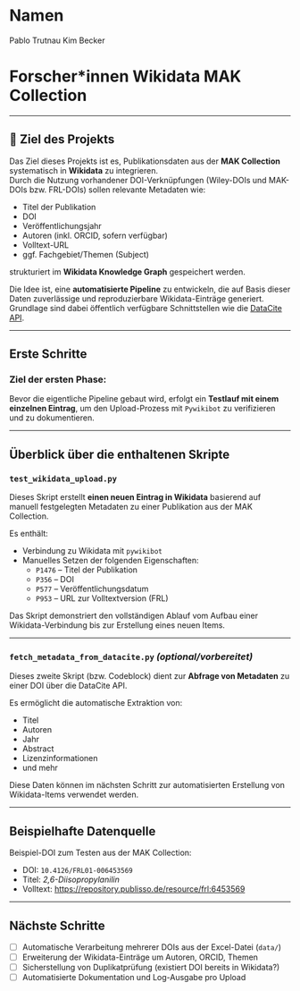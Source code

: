 # Namen
Pablo Trutnau
Kim Becker

# Forscher*innen Wikidata MAK Collection

---

## 🎯 Ziel des Projekts

Das Ziel dieses Projekts ist es, Publikationsdaten aus der **MAK Collection** systematisch in **Wikidata** zu integrieren.  
Durch die Nutzung vorhandener DOI-Verknüpfungen (Wiley-DOIs und MAK-DOIs bzw. FRL-DOIs) sollen relevante Metadaten wie:

- Titel der Publikation
- DOI
- Veröffentlichungsjahr
- Autoren (inkl. ORCID, sofern verfügbar)
- Volltext-URL
- ggf. Fachgebiet/Themen (Subject)

strukturiert im **Wikidata Knowledge Graph** gespeichert werden.

Die Idee ist, eine **automatisierte Pipeline** zu entwickeln, die auf Basis dieser Daten zuverlässige und reproduzierbare Wikidata-Einträge generiert. Grundlage sind dabei öffentlich verfügbare Schnittstellen wie die [DataCite API](https://api.datacite.org/).

---

## Erste Schritte

### Ziel der ersten Phase:
Bevor die eigentliche Pipeline gebaut wird, erfolgt ein **Testlauf mit einem einzelnen Eintrag**, um den Upload-Prozess mit `Pywikibot` zu verifizieren und zu dokumentieren.

---

## Überblick über die enthaltenen Skripte

### `test_wikidata_upload.py`

Dieses Skript erstellt **einen neuen Eintrag in Wikidata** basierend auf manuell festgelegten Metadaten zu einer Publikation aus der MAK Collection.

Es enthält:
- Verbindung zu Wikidata mit `pywikibot`
- Manuelles Setzen der folgenden Eigenschaften:
  - `P1476` – Titel der Publikation
  - `P356` – DOI
  - `P577` – Veröffentlichungsdatum
  - `P953` – URL zur Volltextversion (FRL)

Das Skript demonstriert den vollständigen Ablauf vom Aufbau einer Wikidata-Verbindung bis zur Erstellung eines neuen Items.

---

### `fetch_metadata_from_datacite.py` *(optional/vorbereitet)*

Dieses zweite Skript (bzw. Codeblock) dient zur **Abfrage von Metadaten** zu einer DOI über die DataCite API.

Es ermöglicht die automatische Extraktion von:
- Titel
- Autoren
- Jahr
- Abstract
- Lizenzinformationen
- und mehr

Diese Daten können im nächsten Schritt zur automatisierten Erstellung von Wikidata-Items verwendet werden.

---

## Beispielhafte Datenquelle

Beispiel-DOI zum Testen aus der MAK Collection:

- DOI: `10.4126/FRL01-006453569`
- Titel: *2,6-Diisopropylanilin*
- Volltext: https://repository.publisso.de/resource/frl:6453569

---

## Nächste Schritte

- [ ] Automatische Verarbeitung mehrerer DOIs aus der Excel-Datei (`data/`)
- [ ] Erweiterung der Wikidata-Einträge um Autoren, ORCID, Themen
- [ ] Sicherstellung von Duplikatprüfung (existiert DOI bereits in Wikidata?)
- [ ] Automatisierte Dokumentation und Log-Ausgabe pro Upload
